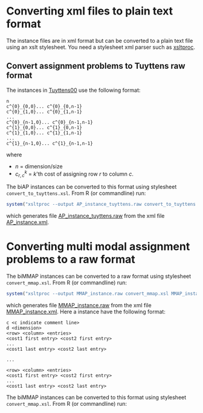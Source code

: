 
Converting xml files to plain text format
=========================================

The instance files are in xml format but can be converted to a plain text file using an xslt stylesheet. You need a stylesheet xml parser such as [xsltproc](http://xmlsoft.org/XSLT/xsltproc2.html).

Convert assignment problems to Tuyttens raw format
--------------------------------------------------

The instances in [Tuyttens00](https://github.com/MCDMSociety/MOrepo-Tuyttens00) use the following format:

    n 
    c^{0}_{0,0}... c^{0}_{0,n-1}
    c^{0}_{1,0}... c^{0}_{1,n-1}
    ...
    c^{0}_{n-1,0}... c^{0}_{n-1,n-1}
    c^{1}_{0,0}... c^{1}_{0,n-1}
    c^{1}_{1,0}... c^{1}_{1,n-1}
    ...
    c^{1}_{n-1,0}... c^{1}_{n-1,n-1}

where

-   *n* = dimension/size
-   *c*<sub>*r*, *c*</sub><sup>*k*</sup> = *k*'th cost of assigning row *r* to column *c*.

The biAP instances can be converted to this format using stylesheet `convert_to_tuyttens.xsl`. From R (or commandline) run:

``` r
system("xsltproc --output AP_instance_tuyttens.raw convert_to_tuyttens.xsl AP_instance.xml")
```

which generates file [AP\_instance\_tuyttens.raw](./AP_instance_tuyttens.raw) from the xml file [AP\_instance.xml](./AP_instance.xml).

Converting multi modal assignment problems to a raw format
==========================================================

The biMMAP instances can be converted to a raw format using stylesheet `convert_mmap.xsl`. From R (or commandline) run:

``` r
system("xsltproc --output MMAP_instance.raw convert_mmap.xsl MMAP_instance.xml")
```

which generates file [MMAP\_instance.raw](./MMAP_instance.raw) from the xml file [MMAP\_instance.xml](./MMAP_instance.xml). Here a instance have the following format:

    c <c indicate comment line>
    d <dimension> 
    <row> <column> <entries> 
    <cost1 first entry> <cost2 first entry>
    ...
    <cost1 last entry> <cost2 last entry>

    ...

    <row> <column> <entries> 
    <cost1 first entry> <cost2 first entry>
    ...
    <cost1 last entry> <cost2 last entry>

The biMMAP instances can be converted to this format using stylesheet `convert_mmap.xsl`. From R (or commandline) run:
